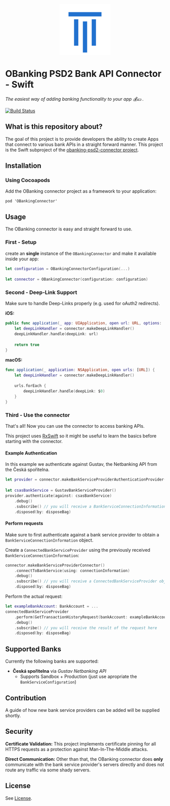 <p align="center">
  <img height="160" src="web/logo_github.png" />
</p>

# OBanking PSD2 Bank API Connector - Swift

*The easiest way of adding banking functionality to your app  💰💵 .* 

[![Build Status](https://travis-ci.com/Ka0o0/obanking-psd2-connector-swift.svg?token=m9GYKUaLBZtp4LvQys1D&branch=develop)](https://travis-ci.com/Ka0o0/obanking-psd2-connector-swift)

## What is this repository about?

The goal of this project is to provide developers the ability to create Apps that connect to various bank APIs in a straight forward manner.
This project is the Swift subproject of the [obanking-psd2-connector project](https://github.com/Ka0o0/obanking-psd2-connector).

## Installation

### Using Cocoapods

Add the OBanking connector project as a framework to your application:

```
pod 'OBankingConnector'
```

## Usage

The OBanking connector is easy and straight forward to use.

### First - Setup

create an **single** instance of the `OBankingConnector` and make it available inside your app:

```swift
let configuration = OBankingConnectorConfiguration(...)

let connector = OBankingConnector(configuration: configuration)
```

### Second - Deep-Link Support

Make sure to handle Deep-Links properly (e.g. used for oAuth2 redirects).

**iOS:**

```swift
public func application(_ app: UIApplication, open url: URL, options: [UIApplicationOpenURLOptionsKey : Any] = [:]) -> Bool {
	let deepLinkHandler = connector.makeDeepLinkHandler()
	deepLinkHandler.handle(deepLink: url)

	return true
}
```

**macOS:**

```swift
func application(_ application: NSApplication, open urls: [URL]) {
	let deepLinkHandler = connector.makeDeepLinkHandler()
        
	urls.forEach {
		deepLinkHandler.handle(deepLink: $0)
	}
}
```

### Third - Use the connector

That's all! Now you can use the connector to access banking APIs.

This project uses [RxSwift](https://github.com/ReactiveX/RxSwift) so it might be useful to learn the basics before starting with the connector.

#### Example Authentication

In this example we authenticate against Gustav, the Netbanking API from the Česká spořitelna. 

```swift
let provider = connector.makeBankServiceProviderAuthenticationProvider()

let csasBankService = GustavBankServiceProvider()
provider.authenticate(against: csasBankService)
	.debug()
	.subscribe() // you will receive a BankServiceConnectionInformation object here
	.disposed(by: disposeBag)
```

#### Perform requests

Make sure to first authenticate against a bank service provider to obtain a `BankServiceConnectionInformation` object.

Create a `ConnectedBankServiceProvider` using the previously received `BankServiceConnectionInformation`:

```swift
connector.makeBankServiceProviderConnector()
	.connectToBankService(using: connectionInformation)
	.debug()
	.subscribe() // you will receive a ConnectedBankServiceProvider object here
	.disposed(by: disposeBag)
```

Perform the actual request:

```swift
let exampleBankAccount: BankAccount = ...
connectedBankServiceProvider
	.perform(GetTransactionHistoryRequest(bankAccount: exampleBankAccount)
	.debug()
	.subscribe() // you will receive the result of the request here
	.disposed(by: disposeBag)
```

## Supported Banks

Currently the following banks are supported:

- **Česká spořitelna** via *Gustav Netbanking API*
	- Supports Sandbox + Production (just use apropriate the `BankServiceConfiguration`)

## Contribution

A guide of how new bank service providers can be added will be supplied shortly.

## Security

**Certificate Validation:** This project implements certificate pinning for all HTTPS requests as a protection against Man-In-The-Middle attacks. 

**Direct Communication:** Other than that, the OBanking connector does **only** communicate with the bank service provider's servers directly and does not route any traffic via some shady servers.

## License

See [License](LICENSE).


